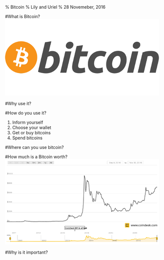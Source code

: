 % Bitcoin
% Lily and Uriel
% 28 Novemeber, 2016

#What is Bitcoin?
![bitcoin](bcoin.png)




#Why use it?

#How do you use it?
1. Inform yourself
2. Choose your wallet
3. Get or buy bitcoins
4. Spend bitcoins

#Where can you use bitcoin?


#How much is a Bitcoin worth?
![worth](coindesk-bpi-chart.png)

#Why is it important? 

